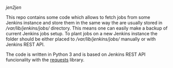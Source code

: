 _jen2jen_

This repo contains some code which allows to fetch jobs from some Jenkins instance and store them in the same way the are usually stored in _/var/lib/jenkins/jobs/_ directory. This means one can easily make a backup of current Jenkins jobs setup. To plant jobs on a new Jenkins instance the folder should be either placed to _/var/lib/jenkins/jobs/_ manually or with Jenkins REST API. 

The code is written in Python 3 and is based on Jenkins REST API funcionality with the [requests](http://docs.python-requests.org/en/master/) library. 
